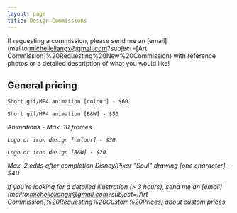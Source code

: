 ```yaml
---
layout: page
title: Design Commissions
---
```


If requesting a commission, please send me an [email](mailto:michelleliangx@gmail.com?subject=[Art Commission]%20Requesting%20New%20Commission) with reference photos or a detailed description of what you would like!
<br/>

## General pricing

```
Short gif/MP4 animation [colour] - $60

Short gif/MP4 animation [B&W] - $50
```
<i> Animations - Max. 10 frames

```
Logo or icon design [colour] - $30

Logo or icon design [B&W] - $20
```
<i> Max. 2 edits after completion
<i> Disney/Pixar "Soul" drawing [one character] - $40

If you're looking for a detailed illustration (> 3 hours), send me an [email](mailto:michelleliangx@gmail.com?subject=[Art Commission]%20Requesting%20Custom%20Prices) about custom prices.